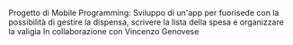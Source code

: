 Progetto di Mobile Programming:
Sviluppo di un'app per fuorisede con la possibilità di gestire la dispensa, scrivere la lista della spesa e organizzare la valigia
In collaborazione con Vincenzo Genovese
